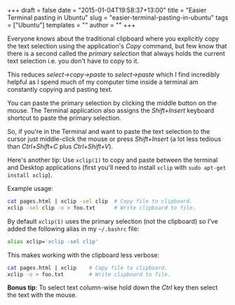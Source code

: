 +++
draft = false
date = "2015-01-04T19:58:37+13:00"
title = "Easier Terminal pasting in Ubuntu"
slug = "easier-terminal-pasting-in-ubuntu"
tags = ["Ubuntu"]
templates = ""
author = ""
+++

Everyone knows about the traditional clipboard where you explicitly
copy the text selection using the application's _Copy_ command, but
few know that there is a second called the _primary selection_ that
always holds the current text selection i.e. you don't have to copy to
it.

<!--more-->

This reduces _select->copy->paste_ to _select->paste_ which I find
incredibly helpful as I spend much of my computer time inside a
terminal am constantly copying and pasting text.

You can paste the primary selection by clicking the middle button on the
mouse. The Terminal application also assigns the _Shift+Insert_
keyboard shortcut to paste the primary selection.

So, if you're in the Terminal and want to paste the text selection to
the cursor just middle-click the mouse or press _Shift+Insert_ (a lot
less tedious than _Ctrl+Shift+C_ plus _Ctrl+Shift+V_).

Here's another tip: Use `xclip(1)` to copy and paste between the
terminal and Desktop applications (first you'll need to install `xclip`
with `sudo apt-get install xclip`).

Example usage:

``` bash
cat pages.html | xclip -sel clip  # Copy file to clipboard.
xclip -sel clip -o > foo.txt      # Write clipboard to file.
```

By default `xclip(1)` uses the primary selection (not the clipboard)
so I've added the following alias in my `~/.bashrc` file:

``` bash
alias xclip='xclip -sel clip'
```

This makes working with the clipboard less verbose:

``` bash
cat pages.html | xclip    # Copy file to clipboard.
xclip -o > foo.txt        # Write clipboard to file.
```

**Bonus tip**: To select text column-wise hold down the _Ctrl_ key then select the
text with the mouse.